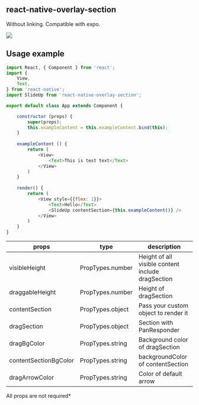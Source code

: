 ## react-native-overlay-section
Without linking. Сompatible with expo.

![](https://github.com/greenarea/react-native-overlay-section/assets/example.gif)

## Usage example

```javascript
import React, { Component } from 'react';
import {
    View,
    Text,
} from 'react-native';
import SlideUp from 'react-native-overlay-section';

export default class App extends Component {

    constructor (props) {
        super(props);
        this.exampleContent = this.exampleContent.bind(this);
    }
    
    exampleContent () {
        return (
            <View>
                <Text>This is test text</Text>
            </View>
        )
    }
    
    render() {
        return (
            <View style={{flex: 1}}>
                <Text>Hello</Text>
                <SlideUp contentSection={this.exampleContent()} />
            </View>
        )
    }
}
```

| props           | type | description |
|-----------------|------|-------------|
| visibleHeight   | PropTypes.number     | Height of all visible content include dragSection            |
| draggableHeight | PropTypes.number     | Height of dragSection            |
| contentSection  | PropTypes.object     | Pass your custom object to render it            |
| dragSection     | PropTypes.object     | Section with PanResponder            |
| dragBgColor     | PropTypes.string     | Background color of dragSection            |
| contentSectionBgColor  | PropTypes.string     | backgroundColor of contentSection            |
| dragArrowColor  | PropTypes.string     | Color of default arrow            |

All props are not required*